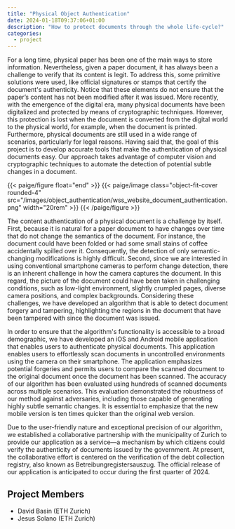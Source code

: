 ```yaml
---
title: "Physical Object Authentication"
date: 2024-01-18T09:37:06+01:00
description: "How to protect documents through the whole life-cycle?"
categories:
  - project
---
```



For a long time, physical paper has been one of the main ways to store information. Nevertheless, given a paper document, it has always been a challenge to verify that its content is legit. To address this, some primitive solutions were used, like official signatures or stamps that certify the document's authenticity. Notice that these elements do not ensure that the paper’s content has not been modified after it was issued. More recently, with the emergence of the digital era, many physical documents have been digitalized and protected by means of cryptographic techniques. However, this protection is lost when the document is converted from the digital world to the physical world, for example, when the document is printed. Furthermore, physical documents are still used in a wide range of scenarios, particularly for legal reasons. Having said that, the goal of this project is to develop accurate tools that make the authentication of physical documents easy. Our approach takes advantage of computer vision and cryptographic techniques to automate the detection of potential subtle changes in a document. 

{{< paige/figure float="end" >}}
{{< paige/image class="object-fit-cover rounded-4" src="/images/object_authentication/wss_website_document_authentication.png" width="20rem" >}}
{{< /paige/figure >}}
  
The content authentication of a physical document is a challenge by itself. First, because it is natural for a paper document to have changes over time that do not change the semantics of the document. For instance, the document could have been folded or had some small stains of coffee accidentally spilled over it. Consequently, the detection of only semantic-changing modifications is highly difficult. Second, since we are interested in using conventional smartphone cameras to perform change detection, there is an inherent challenge in how the camera captures the document. In this regard, the picture of the document could have been taken in challenging conditions, such as low-light environment, slightly crumpled pages, diverse camera positions, and complex backgrounds. Considering these challenges, we have developed an algorithm that is able to detect document forgery and tampering, highlighting the regions in the document that have been tampered with since the document was issued. 

In order to ensure that the algorithm's functionality is accessible to a broad demographic, we have developed an iOS and Android mobile application that enables users to authenticate physical documents. This application enables users to effortlessly scan documents in uncontrolled environments using the camera on their smartphone. The application emphasizes potential forgeries and permits users to compare the scanned document to the original document once the document has been scanned. The accuracy of our algorithm has been evaluated using hundreds of scanned documents across multiple scenarios. This evaluation demonstrated the robustness of our method against adversaries, including those capable of generating highly subtle semantic changes. It is essential to emphasize that the new mobile version is ten times quicker than the original web version. 

Due to the user-friendly nature and exceptional precision of our algorithm, we established a collaborative partnership with the municipality of Zurich to provide our application as a service—a mechanism by which citizens could verify the authenticity of documents issued by the government. At present, the collaborative effort is centered on the verification of the debt collection registry, also known as Betreibungregistersauszug. The official release of our application is anticipated to occur during the first quarter of 2024. 

## Project Members

- David Basin (ETH Zurich)
- Jesus Solano (ETH Zurich)
